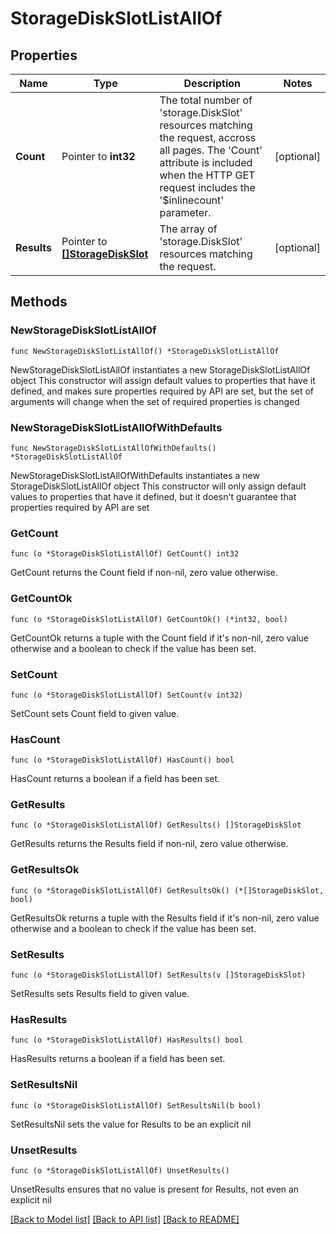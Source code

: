 # StorageDiskSlotListAllOf

## Properties

Name | Type | Description | Notes
------------ | ------------- | ------------- | -------------
**Count** | Pointer to **int32** | The total number of &#39;storage.DiskSlot&#39; resources matching the request, accross all pages. The &#39;Count&#39; attribute is included when the HTTP GET request includes the &#39;$inlinecount&#39; parameter. | [optional] 
**Results** | Pointer to [**[]StorageDiskSlot**](StorageDiskSlot.md) | The array of &#39;storage.DiskSlot&#39; resources matching the request. | [optional] 

## Methods

### NewStorageDiskSlotListAllOf

`func NewStorageDiskSlotListAllOf() *StorageDiskSlotListAllOf`

NewStorageDiskSlotListAllOf instantiates a new StorageDiskSlotListAllOf object
This constructor will assign default values to properties that have it defined,
and makes sure properties required by API are set, but the set of arguments
will change when the set of required properties is changed

### NewStorageDiskSlotListAllOfWithDefaults

`func NewStorageDiskSlotListAllOfWithDefaults() *StorageDiskSlotListAllOf`

NewStorageDiskSlotListAllOfWithDefaults instantiates a new StorageDiskSlotListAllOf object
This constructor will only assign default values to properties that have it defined,
but it doesn't guarantee that properties required by API are set

### GetCount

`func (o *StorageDiskSlotListAllOf) GetCount() int32`

GetCount returns the Count field if non-nil, zero value otherwise.

### GetCountOk

`func (o *StorageDiskSlotListAllOf) GetCountOk() (*int32, bool)`

GetCountOk returns a tuple with the Count field if it's non-nil, zero value otherwise
and a boolean to check if the value has been set.

### SetCount

`func (o *StorageDiskSlotListAllOf) SetCount(v int32)`

SetCount sets Count field to given value.

### HasCount

`func (o *StorageDiskSlotListAllOf) HasCount() bool`

HasCount returns a boolean if a field has been set.

### GetResults

`func (o *StorageDiskSlotListAllOf) GetResults() []StorageDiskSlot`

GetResults returns the Results field if non-nil, zero value otherwise.

### GetResultsOk

`func (o *StorageDiskSlotListAllOf) GetResultsOk() (*[]StorageDiskSlot, bool)`

GetResultsOk returns a tuple with the Results field if it's non-nil, zero value otherwise
and a boolean to check if the value has been set.

### SetResults

`func (o *StorageDiskSlotListAllOf) SetResults(v []StorageDiskSlot)`

SetResults sets Results field to given value.

### HasResults

`func (o *StorageDiskSlotListAllOf) HasResults() bool`

HasResults returns a boolean if a field has been set.

### SetResultsNil

`func (o *StorageDiskSlotListAllOf) SetResultsNil(b bool)`

 SetResultsNil sets the value for Results to be an explicit nil

### UnsetResults
`func (o *StorageDiskSlotListAllOf) UnsetResults()`

UnsetResults ensures that no value is present for Results, not even an explicit nil

[[Back to Model list]](../README.md#documentation-for-models) [[Back to API list]](../README.md#documentation-for-api-endpoints) [[Back to README]](../README.md)


